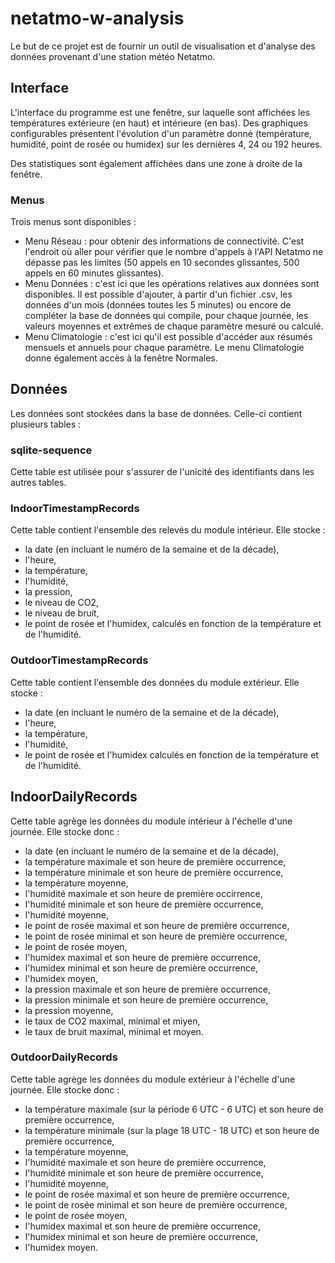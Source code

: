 # netatmo-w-analysis

Le but de ce projet est de fournir un outil de visualisation et d'analyse des données provenant d'une station météo Netatmo.

## Interface
L'interface du programme est une fenêtre, sur laquelle sont affichées les températures extérieure (en haut) et intérieure (en bas). Des graphiques configurables présentent l'évolution d'un paramètre donné (température, humidité, point de rosée ou humidex) sur les dernières 4, 24 ou 192 heures.

Des statistiques sont également affichées dans une zone à droite de la fenêtre.

### Menus
Trois menus sont disponibles :
- Menu Réseau : pour obtenir des informations de connectivité. C'est l'endroit où aller pour vérifier que le nombre d'appels à l'API Netatmo ne dépasse pas les limites (50 appels en 10 secondes glissantes, 500 appels en 60 minutes glissantes).
- Menu Données : c'est ici que les opérations relatives aux données sont disponibles. Il est possible d'ajouter, à partir d'un fichier .csv, les données d'un mois (données toutes les 5 minutes) ou encore de compléter la base de données qui compile, pour chaque journée, les valeurs moyennes et extrêmes de chaque paramètre mesuré ou calculé.
- Menu Climatologie : c'est ici qu'il est possible d'accéder aux résumés mensuels et annuels pour chaque paramètre. Le menu Climatologie donne également accès à la fenêtre Normales.

## Données

Les données sont stockées dans la base de données. Celle-ci contient plusieurs tables :

### sqlite-sequence
Cette table est utilisée pour s'assurer de l'unicité des identifiants dans les autres tables.

### IndoorTimestampRecords
Cette table contient l'ensemble des relevés du module intérieur. Elle stocke :
- la date (en incluant le numéro de la semaine et de la décade),
- l'heure,
- la température,
- l'humidité,
- la pression,
- le niveau de CO2,
- le niveau de bruit,
- le point de rosée et l'humidex, calculés en fonction de la température et de l'humidité.

### OutdoorTimestampRecords
Cette table contient l'ensemble des données du module extérieur. Elle stocke :
- la date (en incluant le numéro de la semaine et de la décade),
- l'heure,
- la température,
- l'humidité,
- le point de rosée et l'humidex calculés en fonction de la température et de l'humidité.

## IndoorDailyRecords

Cette table agrège les données du module intérieur à l'échelle d'une journée. Elle stocke donc :
- la date (en incluant le numéro de la semaine et de la décade),
- la température maximale et son heure de première occurrence,
- la température minimale et son heure de première occurrence,
- la température moyenne,
- l'humidité maximale et son heure de première occirrence,
- l'humidité minimale et son heure de première occurrence,
- l'humidité moyenne,
- le point de rosée maximal et son heure de première occurrence,
- le point de rosée minimal et son heure de première occurrence,
- le point de rosée moyen,
- l'humidex maximal et son heure de première occurrence,
- l'humidex minimal et son heure de première occurrence,
- l'humidex moyen,
- la pression maximale et son heure de première occurrence,
- la pression minimale et son heure de première occurrence,
- la pression moyenne,
- le taux de CO2 maximal, minimal et miyen,
- le taux de bruit maximal, minimal et moyen.

### OutdoorDailyRecords

Cette table agrège les données du module extérieur à l'échelle d'une journée. Elle stocke donc :
- la température maximale (sur la période 6 UTC - 6 UTC) et son heure de première occurrence,
- la température minimale (sur la plage 18 UTC - 18 UTC) et son heure de première occurrence,
- la température moyenne,
- l'humidité maximale et son heure de première occurrence,
- l'humidité minimale et son heure de première occurrence,
- l'humidité moyenne,
- le point de rosée maximal et son heure de première occurrence,
- le point de rosée minimal et son heure de première occurrence,
- le point de rosée moyen,
- l'humidex maximal et son heure de première occurrence,
- l'humidex minimal et son heure de première occurrence,
- l'humidex moyen.
